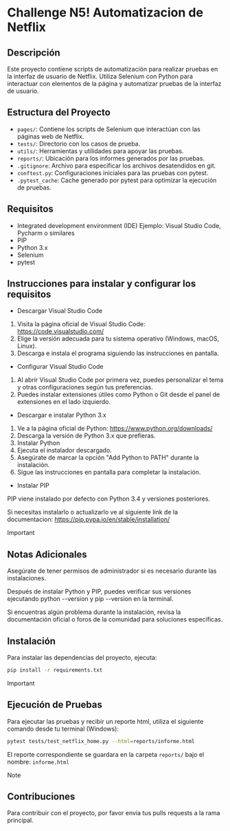 # Challenge N5! Automatizacion de Netflix

## Descripción

Este proyecto contiene scripts de automatización para realizar pruebas en la interfaz de usuario de Netflix. Utiliza Selenium con Python para interactuar con elementos de la página y automatizar pruebas de la interfaz de usuario.

## Estructura del Proyecto
- `pages/`: Contiene los scripts de Selenium que interactúan con las páginas web de Netflix.
- `tests/`: Directorio con los casos de prueba.
- `utils/`: Herramientas y utilidades para apoyar las pruebas.
- `reports/`: Ubicación para los informes generados por las pruebas.
- `.gitignore`: Archivo para especificar los archivos desatendidos en git.
- `conftest.py`: Configuraciones iniciales para las pruebas con pytest.
- `.pytest_cache`: Cache generado por pytest para optimizar la ejecución de pruebas.

## Requisitos
- Integrated development environment (IDE) Ejemplo: Visual Studio Code, Pycharm o similares
- PIP
- Python 3.x
- Selenium
- pytest

## Instrucciones para instalar y configurar los requisitos
- Descargar Visual Studio Code

1. Visita la página oficial de Visual Studio Code: https://code.visualstudio.com/
2. Elige la versión adecuada para tu sistema operativo (Windows, macOS, Linux).
3. Descarga e instala el programa siguiendo las instrucciones en pantalla.

- Configurar Visual Studio Code

1. Al abrir Visual Studio Code por primera vez, puedes personalizar el tema y otras configuraciones según tus preferencias.
2. Puedes instalar extensiones útiles como Python o Git desde el panel de extensiones en el lado izquierdo.

- Descargar e instalar Python 3.x

1. Ve a la página oficial de Python: https://www.python.org/downloads/
2. Descarga la versión de Python 3.x que prefieras.
3. Instalar Python
4. Ejecuta el instalador descargado.
5. Asegúrate de marcar la opción "Add Python to PATH" durante la instalación.
6. Sigue las instrucciones en pantalla para completar la instalación.

- Instalar PIP

PIP viene instalado por defecto con Python 3.4 y versiones posteriores. 

Si necesitas instalarlo o actualizarlo ve al siguiente link de la documentacion: https://pip.pypa.io/en/stable/installation/

> [!IMPORTANT]
> ## Notas Adicionales
> 
> Asegúrate de tener permisos de administrador si es necesario durante las instalaciones.
> 
> Después de instalar Python y PIP, puedes verificar sus versiones ejecutando python --version y pip --version en la terminal.
> 
> Si encuentras algún problema durante la instalación, revisa la documentación oficial o foros de la comunidad para soluciones específicas.

## Instalación
Para instalar las dependencias del proyecto, ejecuta:

```bash
pip install -r requirements.txt
```

> [!IMPORTANT]
> ## Ejecución de Pruebas
> Para ejecutar las pruebas y recibir un reporte html, utiliza el siguiente comando desde tu terminal (Windows):
>
>  ```bash
>  pytest tests/test_netflix_home.py --html=reports/informe.html
>  ```
>  El reporte correspondiente se guardara en la carpeta `reports/` bajo el nombre: `informe.html`

> [!NOTE]
>
> ## Contribuciones
> Para contribuir con el proyecto, por favor envia tus pulls requests a la rama principal.





